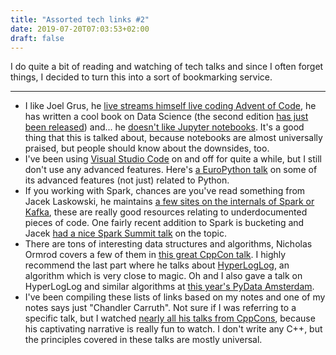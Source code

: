```yaml
---
title: "Assorted tech links #2"
date: 2019-07-20T07:03:53+02:00
draft: false
---
```


I do quite a bit of reading and watching of tech talks and since I often forget things, I decided to turn this into a sort of bookmarking service.

---

- I like Joel Grus, he [live streams himself live coding Advent of Code](https://www.youtube.com/watch?v=VPXXthwAdg8&list=PLeDtc0GP5ICklPBnoZ0fdrw130hxI6_b3), he has written a cool book on Data Science (the second edition [has just been released](https://www.oreilly.com/library/view/data-science-from/9781492041122/)) and... he [doesn't like Jupyter notebooks](https://www.youtube.com/watch?v=7jiPeIFXb6U). It's a good thing that this is talked about, because notebooks are almost universally praised, but people should know about the downsides, too.
- I've been using [Visual Studio Code](https://code.visualstudio.com/) on and off for quite a while, but I still don't use any advanced features. Here's [a EuroPython talk](https://www.youtube.com/watch?v=6YLMWU-5H9o) on some of its advanced features (not just) related to Python.
- If you working with Spark, chances are you've read something from Jacek Laskowski, he maintains [a few sites on the internals of Spark or Kafka](https://github.com/jaceklaskowski), these are really good resources relating to underdocumented pieces of code. One fairly recent addition to Spark is bucketing and Jacek [had a nice Spark Summit talk](https://www.youtube.com/watch?v=dv7IIYuQOXI) on the topic.
- There are tons of interesting data structures and algorithms, Nicholas Ormrod covers a few of them in [this great CppCon talk](https://www.youtube.com/watch?v=YA-nB2wjVcI). I highly recommend the last part where he talks about [HyperLogLog](https://en.wikipedia.org/wiki/HyperLogLog), an algorithm which is very close to magic. Oh and I also gave a talk on HyperLogLog and similar algorithms at [this year's PyData Amsterdam](https://www.youtube.com/watch?v=8Ean3Bx_o_M).
- I've been compiling these lists of links based on my notes and one of my notes says just "Chandler Carruth". Not sure if I was referring to a specific talk, but I watched [nearly all his talks from CppCons](https://www.youtube.com/results?search_query=chandler+carruth), because his captivating narrative is really fun to watch. I don't write any C++, but the principles covered in these talks are mostly universal.
